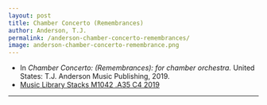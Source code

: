 ```yaml
---
layout: post
title: Chamber Concerto (Remembrances)
author: Anderson, T.J.
permalink: /anderson-chamber-concerto-remembrances/
image: anderson-chamber-concerto-remembrance.png
---
```


- In *Chamber Concerto: (Remembrances): for chamber orchestra.* United States: T.J. Anderson Music Publishing, 2019.
- <a href="https://tufts-primo.hosted.exlibrisgroup.com/permalink/f/bnf7qa/01TUN_ALMA21276728500003851" target="_blank">Music Library Stacks M1042 .A35 C4 2019</a>

---

